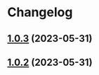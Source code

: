# Changelog

## [1.0.3](https://github.com/AplinkosMinisterija/biip-zuvinimas-api/compare/1.0.2...1.0.3) (2023-05-31)

## [1.0.2](https://github.com/AplinkosMinisterija/biip-zuvinimas-api/compare/1.0.1...1.0.2) (2023-05-31)